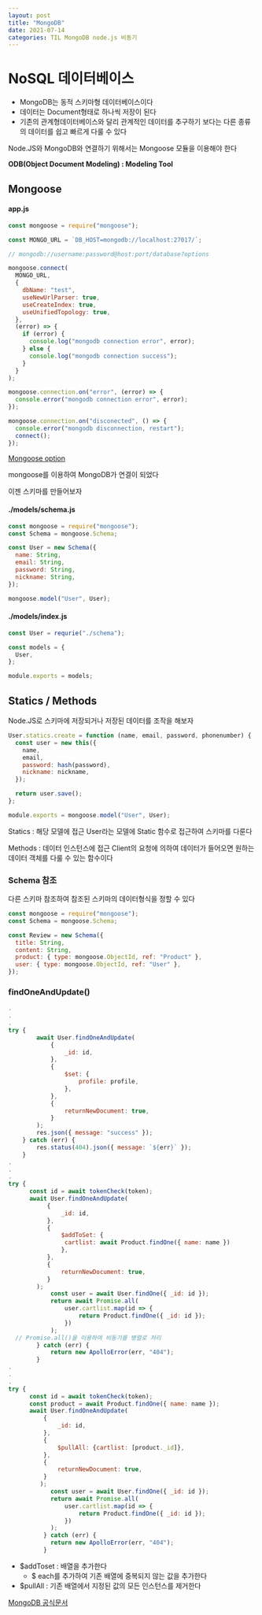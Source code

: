 ```yaml
---
layout: post
title: "MongoDB"
date: 2021-07-14
categories: TIL MongoDB node.js 비동기
---
```


# NoSQL 데이터베이스

- MongoDB는 동적 스키마형 데이터베이스이다
- 데이터는 Document형태로 하나씩 저장이 된다
- 기존의 관계형데이터베이스와 달리 관계적인 데이터를 추구하기 보다는 다른 종류의 데이터를 쉽고 빠르게 다룰 수 있다

Node.JS와 MongoDB와 연결하기 위해서는 Mongoose 모듈을 이용해야 한다

**ODB(Object Document Modeling) : Modeling Tool**

## Mongoose

#### app.js

```javascript
const mongoose = require("mongoose");

const MONGO_URL = `DB_HOST=mongodb://localhost:27017/`;

// mongodb://username:password@host:port/database?options

mongoose.connect(
  MONGO_URL,
  {
    dbName: "test",
    useNewUrlParser: true,
    useCreateIndex: true,
    useUnifiedTopology: true,
  },
  (error) => {
    if (error) {
      console.log("mongodb connection error", error);
    } else {
      console.log("mongodb connection success");
    }
  }
);

mongoose.connection.on("error", (error) => {
  console.error("mongodb connection error", error);
});

mongoose.connection.on("disconected", () => {
  console.error("mongodb disconnection, restart");
  connect();
});
```

[Mongoose option](https://mongoosejs.com/docs/connections.html)

mongoose를 이용하여 MongoDB가 연결이 되었다

이젠 스키마를 만들어보자

#### ./models/schema.js

```javascript
const mongoose = require("mongoose");
const Schema = mongoose.Schema;

const User = new Schema({
  name: String,
  email: String,
  password: String,
  nickname: String,
});

mongoose.model("User", User);
```

#### ./models/index.js

```javascript
const User = requrie("./schema");

const models = {
  User,
};

module.exports = models;
```

## Statics / Methods

Node.JS로 스키마에 저장되거나 저장된 데이터를 조작을 해보자

```javascript
User.statics.create = function (name, email, password, phonenumber) {
  const user = new this({
    name,
    email,
    password: hash(password),
    nickname: nickname,
  });

  return user.save();
};

module.exports = mongoose.model("User", User);
```

Statics : 해당 모델에 접근
User라는 모델에 Static 함수로 접근하여 스키마를 다룬다

Methods : 데이터 인스턴스에 접근
Client의 요청에 의하여 데이터가 들어오면 원하는 데이터 객체를 다룰 수 있는 함수이다

### Schema 참조

다른 스키마 참조하여 참조된 스키마의 데이터형식을 정할 수 있다

```javascript
const mongoose = require("mongoose");
const Schema = mongoose.Schema;

const Review = new Schema({
  title: String,
  content: String,
  product: { type: mongoose.ObjectId, ref: "Product" },
  user: { type: mongoose.ObjectId, ref: "User" },
});
```

### findOneAndUpdate()

```javascript
.
.
.
try {
        await User.findOneAndUpdate(
            {
                _id: id,
            },
            {
                $set: {
                    profile: profile,
                },
            },
            {
                returnNewDocument: true,
            }
        );
        res.json({ message: "success" });
    } catch (err) {
        res.status(404).json({ message: `${err}` });
    }
.
.
.
try {
      const id = await tokenCheck(token);
      await User.findOneAndUpdate(
           {
               _id: id,
           },
           {
               $addToSet: {
                cartlist: await Product.findOne({ name: name })
               },
           },
           {
               returnNewDocument: true,
           }
        );
            const user = await User.findOne({ _id: id });
            return await Promise.all(
                user.cartlist.map(id => {
                    return Product.findOne({ _id: id });
                })
            );
  // Promise.all()을 이용하여 비동기를 병렬로 처리
        } catch (err) {
            return new ApolloError(err, "404");
        }
.
.
.
try {
      const id = await tokenCheck(token);
      const product = await Product.findOne({ name: name });
      await User.findOneAndUpdate(
          {
              _id: id,
          },
          {
              $pullAll: {cartlist: [product._id]},
          },
          {
              returnNewDocument: true,
          }
         );
            const user = await User.findOne({ _id: id });
            return await Promise.all(
                user.cartlist.map(id => {
                    return Product.findOne({ _id: id });
                })
            );
          } catch (err) {
            return new ApolloError(err, "404");
          }
```

- $addToset : 배열을 추가한다
  - $ each를 추가하여 기존 배열에 중복되지 않는 값을 추가한다
- $pullAll : 기존 배열에서 지정된 값의 모든 인스턴스를 제거한다

[MongoDB 공식문서](https://docs.mongodb.com/manual/)
